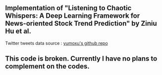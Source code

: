 ## Implementation of "Listening to Chaotic Whispers: A Deep Learning Framework for News-oriented Stock Trend Prediction" by Ziniu Hu et al.

Twitter tweets data source : [yumoxu's github repo](https://github.com/yumoxu/stocknet-dataset/tree/master/tweet/preprocessed)

## This code is broken. Currently I have no plans to complement on the codes.

